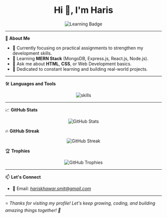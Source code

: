 <h1 align="center">Hi 👋, I'm Haris</h1>


<p align="center">
  <img src="https://img.shields.io/badge/Currently%20Learning-MERN%20Stack-blue?style=for-the-badge&logo=react" alt="Learning Badge" />
</p>

---

🌟 **About Me**  
- 🔭 Currently focusing on practical assignments to strengthen my development skills.  
- 🌱 Learning **MERN Stack** (MongoDB, Express.js, React.js, Node.js).  
- 💬 Ask me about **HTML**, **CSS**, or Web Development basics.  
- 🎯 Dedicated to constant learning and building real-world projects.

---

🛠️ **Languages and Tools**  
<p align="center">
  <img src="https://skillicons.dev/icons?i=html,css,js,react,nodejs,mongodb,git,github" alt="skills" />
</p>

---

📈 **GitHub Stats**  
<p align="center">
  <img src="https://github-readme-stats.vercel.app/api?username=haris-khawar&show_icons=true&theme=radical" alt="GitHub Stats" />
</p>

🔥 **GitHub Streak**  
<p align="center">
  <img src="https://streak-stats.demolab.com?user=haris-khawar&theme=radical&hide_border=true" alt="GitHub Streak" />
</p>

🏆 **Trophies**  
<p align="center">
  <img src="https://github-profile-trophy.vercel.app/?username=haris-khawar&theme=radical&no-frame=true&margin-w=15" alt="GitHub Trophies" />
</p>

---

📫 **Let's Connect**
- 📧 Email: *hariskhawar.smit@gmail.com*

---

⭐️ *Thanks for visiting my profile! Let's keep growing, coding, and building amazing things together! 🚀*
